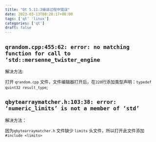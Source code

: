 ```yaml
---
title: "Qt 5.11.3编译过程中错误"
date: 2023-03-13T08:28:17+08:00
tags: ['qt' 'linux']
categories: ['qt']
draft: false
---
```


## `qrandom.cpp:455:62: error: no matching function for call to ‘std::mersenne_twister_engine`

解决方法:

打开 `qrandom.cpp` 文件，文件编辑器打开后，在`220`行添加类型声明：`typedef quint32 result_type`;

## `qbytearraymatcher.h:103:38: error: ‘numeric_limits’ is not a member of ‘std’`

解决方法：

因为`qbytearraymatcher.h` 文件缺少 `limits` 头文件，所以打开此文件添加 `#include <limits>`
